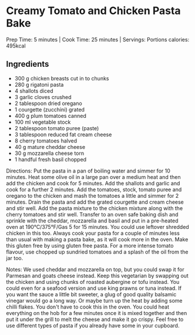# Creamy Tomato and Chicken Pasta Bake
Prep Time: 5 minutes | Cook Time: 25 minutes | Servings: Portions calories: 495kcal

## Ingredients
* 300 g chicken breasts cut in to chunks
* 280 g rigatoni pasta
* 4 shallots diced
* 3 garlic cloves crushed
* 2 tablespoon dried oregano
* 1 courgette (zucchini) grated
* 400 g plum tomatoes canned
* 100 ml vegetable stock
* 2 tablespoon tomato puree (paste)
* 3 tablespoon reduced fat cream cheese
* 8 cherry tomatoes halved
* 40 g mature cheddar cheese
* 30 g mozzarella cheese torn
* 1 handful fresh basil chopped

Directions: Put the pasta in a pan of boiling water and simmer for 10 minutes. Heat some olive oil in a large pan over a medium heat and then add the chicken and cook for 5 minutes. Add the shallots and garlic and cook for a further 2 minutes. Add the tomatoes, stock, tomato puree and oregano to the chicken and mash the tomatoes a little and simmer for 2 minutes. Drain the pasta and add the grated courgette and cream cheese and stir well. Add the pasta mixture to the chicken mixture along with the cherry tomatoes and stir well. Transfer to an oven safe baking dish and sprinkle with the cheddar, mozzarella and basil and put in a pre-heated oven at 190°C/375°F/Gas 5 for 15 minutes. You could use leftover shredded chicken in this too. Always cook your pasta for a couple of minutes less than usual with making a pasta bake, as it will cook more in the oven. Make this gluten free by using gluten free pasta. For a more intense tomato flavour, use chopped up sundried tomatoes and a splash of the oil from the jar too.

Notes: We used cheddar and mozzarella on top, but you could swap it for Parmesan and goats cheese instead. Keep this vegetarian by swapping out the chicken and using chunks of roasted aubergine or tofu instead. You could even for a seafood version and use king prawns or tuna instead. If you want the sauce a little bit sweeter, a glug of good quality balsamic vinegar would go a long way. Or maybe turn up the heat by adding some chilli flakes. You don't have to cook this in the oven. You could heat everything on the hob for a few minutes once it is mixed together and then put it under the grill to melt the cheese and make it go crispy. Feel free to use different types of pasta if you already have some in your cupboard.